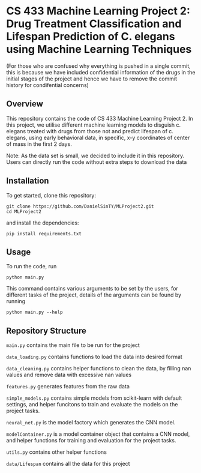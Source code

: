# CS 433 Machine Learning Project 2: Drug Treatment Classification and Lifespan Prediction of C. elegans using Machine Learning Techniques

(For those who are confused why everything is pushed in a single commit, this is because we have included confidential information of the drugs in the initial stages of the project and hence we have to remove the commit history for condifential concerns)
## Overview
This repository contains the code of CS 433 Machine Learning Project 2. In this project, we utilise different machine learning models to disguish c. elegans treated with drugs from those not and predict lifespan of c. elegans, 
using early behavioral data, in specific, x-y coordinates of center of mass in the first 2 days.

Note: As the data set is small, we decided to include it in this repository. Users can directly run the code without extra steps to download the data

## Installation
To get started, clone this repository:
```
git clone https://github.com/DanielSinTY/MLProject2.git
cd MLProject2
```
and install the dependencies:
```
pip install requirements.txt
```

## Usage
To run the code, run
```
python main.py
```
This command contains various arguments to be set by the users, for different tasks of the project, details of the arguments can be found by running
```
python main.py --help
```

## Repository Structure
`main.py` contains the main file to be run for the project

`data_loading.py` contains functions to load the data into desired format

`data_cleaning.py` contains helper functions to clean the data, by filling nan values and remove data with excessive nan values

`features.py` generates features from the raw data

`simple_models.py` contains simple models from scikit-learn with default settings, and helper funcitons to train and evaluate the models on the project tasks.

`neural_net.py` is the model factory which generates the CNN model.

`modelContainer.py` is a model container object that contains a CNN model, and helper functions for training and evaluation for the project tasks.

`utils.py` contains other helper functions

`data/Lifespan` contains all the data for this project
